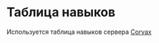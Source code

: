 # Таблица навыков

Используется таблица навыков сервера [Corvax](https://station14.ru/wiki/Таблица_навыков)